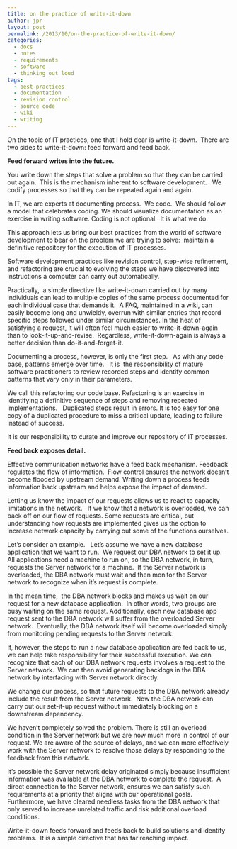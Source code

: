 ```yaml
---
title: on the practice of write-it-down
author: jpr
layout: post
permalink: /2013/10/on-the-practice-of-write-it-down/
categories:
  - docs
  - notes
  - requirements
  - software
  - thinking out loud
tags:
  - best-practices
  - documentation
  - revision control
  - source code
  - wiki
  - writing
---
```

On the topic of IT practices, one that I hold dear is write-it-down.  There are two sides to write-it-down: feed forward and feed back.

<div class="moz-text-html" lang="x-western">
  <p>
    <strong><!--more-->Feed forward writes into the future.</strong>
  </p>
  
  <p>
    You write down the steps that solve a problem so that they can be carried out again.  This is the mechanism inherent to software development.   We codify processes so that they can be repeated again and again.
  </p>
  
  <p>
    In IT, we are experts at documenting process.  We code.  We should follow a model that celebrates coding. We should visualize documentation as an exercise in writing software. Coding is not optional.  It is what we do.
  </p>
  
  <p>
    This approach lets us bring our best practices from the world of software development to bear on the problem we are trying to solve:  maintain a definitive repository for the execution of IT processes.
  </p>
  
  <p>
    Software development practices like revision control, step-wise refinement, and refactoring are crucial to evolving the steps we have discovered into instructions a computer can carry out automatically.
  </p>
  
  <p>
    Practically,  a simple directive like write-it-down carried out by many individuals can lead to multiple copies of the same process documented for each individual case that demands it.  A FAQ, maintained in a wiki, can easily become long and unwieldy, overrun with similar entries that record specific steps followed under similar circumstances. In the heat of satisfying a request, it will often feel much easier to write-it-down-again than to look-it-up-and-revise.  Regardless, write-it-down-again is always a better decision than do-it-and-forget-it.
  </p>
  
  <p>
    Documenting a process, however, is only the first step.   As with any code base, patterns emerge over time.   It is  the responsibility of mature software practitioners to review recorded steps and identify common patterns that vary only in their parameters.
  </p>
  
  <p>
    We call this refactoring our code base. Refactoring is an exercise in identifying a definitive sequence of steps and removing repeated implementations.   Duplicated steps result in errors. It is too easy for one copy of a duplicated procedure to miss a critical update, leading to failure instead of success.
  </p>
  
  <p>
    It is our responsibility to curate and improve our repository of IT processes.
  </p>
  
  <p>
    <strong>Feed back exposes detail.</strong>
  </p>
  
  <p>
    Effective communication networks have a feed back mechanism. Feedback regulates the flow of information.  Flow control ensures the network doesn&#8217;t become flooded by upstream demand. Writing down a process feeds information back upstream and helps expose the impact of demand.
  </p>
  
  <p>
    Letting us know the impact of our requests allows us to react to capacity limitations in the network.   If we know that a network is overloaded, we can back off on our flow of requests. Some requests are critical, but understanding how requests are implemented gives us the option to increase network capacity by carrying out some of the functions ourselves.
  </p>
  
  <p>
    Let&#8217;s consider an example.   Let&#8217;s assume we have a new database application that we want to run.  We request our DBA network to set it up.    All applications need a machine to run on, so the DBA network, in turn, requests the Server network for a machine.  If the Server network is overloaded, the DBA network must wait and then monitor the Server network to recognize when it&#8217;s request is complete.
  </p>
  
  <p>
    In the mean time,  the DBA network blocks and makes us wait on our request for a new database application.  In other words, two groups are busy waiting on the same request. Additionally, each new database app request sent to the DBA network will suffer from the overloaded Server network.  Eventually, the DBA network itself will become overloaded simply from monitoring pending requests to the Server network.
  </p>
  
  <p>
    If, however, the steps to run a new database application are fed back to us, we can help take responsibility for their successful execution. We can recognize that each of our DBA network requests involves a request to the Server network.  We can then avoid generating backlogs in the DBA network by interfacing with Server network directly.
  </p>
  
  <p>
    We change our process, so that future requests to the DBA network already include the result from the Server network.  Now the DBA network can carry out our set-it-up request without immediately blocking on a downstream dependency.
  </p>
  
  <p>
    We haven&#8217;t completely solved the problem. There is still an overload condition in the Server network but we are now much more in control of our request. We are aware of the source of delays, and we can more effectively work with the Server network to resolve those delays by responding to the feedback from this network.
  </p>
  
  <p>
    It&#8217;s possible the Server network delay originated simply because insufficient information was available at the DBA network to complete the request.  A direct connection to the Server network, ensures we can satisfy such requirements at a priority that aligns with our operational goals. Furthermore, we have cleared needless tasks from the DBA network that only served to increase unrelated traffic and risk additional overload conditions.
  </p>
  
  <p>
    Write-it-down feeds forward and feeds back to build solutions and identify problems.  It is a simple directive that has far reaching impact.
  </p>
</div>